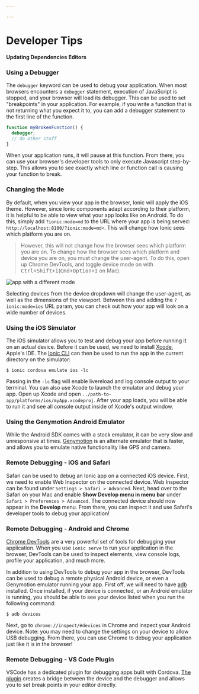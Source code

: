 ```yaml
---

---
```


# Developer Tips

**Updating Dependencies**
**Editors**


### Using a Debugger

The `debugger` keyword can be used to debug your application. When most browsers encounters a `debugger` statement, execution of JavaScript is stopped, and your browser will load its debugger. This can be used to set "breakpoints" in your application. For example, if you write a function that is not returning what you expect it to, you can add a debugger statement to the first line of the function.

```js
function myBrokenFunction() {
  debugger;
  // do other stuff
}
```

When your application runs, it will pause at this function. From there, you can use your browser's developer tools to only execute Javascript step-by-step. This allows you to see exactly which line or function call is causing your function to break.

### Changing the Mode

By default, when you view your app in the browser, Ionic will apply the iOS theme. However, since Ionic components adapt according to their platform, it is helpful to be able to view what your app looks like on Android. To do this, simply add `?ionic:mode=md` to the URL where your app is being served: `http://localhost:8100/?ionic:mode=md<`. This will change how Ionic sees which platform you are on.

>However, this will not change how the browser sees which platform you are on. To change how the browser sees which platform and device you are on, you must change the user-agent. To do this, open up Chrome DevTools, and toggle device mode on with <kbd>Ctrl+Shift+i</kbd>(<kbd>Cmd+Option+I</kbd> on Mac).

![app with a different mode](../assets/img/faq/tips/change-device-platform.png)

Selecting devices from the device dropdown will change the user-agent, as well as the dimensions of the viewport.
Between this and adding the <code>?ionic:mode=ios</code> URL param, you can check out how your app will look on a wide number of devices.


### Using the iOS Simulator
The iOS simulator allows you to test and debug your app before running it on an actual device. Before it can be used, we need to install
[Xcode](https://developer.apple.com/xcode/download/), Apple's IDE. The [Ionic CLI](ionic/cli) can then be used to run the app in the current directory on the simulator:

```shell
$ ionic cordova emulate ios -lc
```

Passing in the `-lc` flag will enable livereload and log console output to your terminal.
You can also use Xcode to launch the emulator and debug your app. Open up Xcode and open `../path-to-app/platforms/ios/myApp.xcodeproj`. After your app loads, you will be able to run it and see all console output inside of Xcode's output window.


### Using the Genymotion Android Emulator
While the Android SDK comes with a stock emulator, it can be very slow and unresponsive at times. [Genymotion](https://www.genymotion.com) is an alternate emulator that is faster, and allows you to emulate native functionality like GPS and camera.



### Remote Debugging - iOS and Safari
Safari can be used to debug an Ionic app on a connected iOS device. First, we need to enable Web Inspector on the connected device. Web Inspector can be found under `Settings > Safari > Advanced`. Next, head over to the Safari on your Mac and enable **Show Develop menu in menu bar** under `Safari > Preferences > Advanced`. The connected device should now appear in the **Develop** menu. From there, you can inspect it and use Safari's developer tools to debug your application!


### Remote Debugging - Android and Chrome
[Chrome DevTools](https://developers.google.com/web/tools/setup/workspace/setup-devtools) are a very powerful set of tools for debugging your application. When you use `ionic serve` to run your application in the browser, DevTools can be used to inspect elements, view console logs, profile your application, and much more.

In addition to using DevTools to debug your app in the browser, DevTools can be used to debug a remote physical Android device, or even a Genymotion emulator running your app. First off, we will need to have [adb](http://developer.android.com/tools/help/adb.html) installed. Once installed, if your device is connected, or an Android emulator is running, you should be able to see your device listed when you run the following command:

```shell
$ adb devices
```

Next, go to `chrome://inspect/#devices` in Chrome and inspect your Android device. Note: you may need to change the settings on your device to allow USB debugging. From there, you can use Chrome to debug your application just like it is in the browser!</p>



### Remote Debugging - VS Code Plugin
VSCode has a dedicated plugin for debugging apps built with Cordova. [The plugin](https://marketplace.visualstudio.com/items?itemName=vsmobile.cordova-tools) creates a bridge between the device and the debugger and allows you to set break points in your editor directly.
